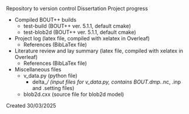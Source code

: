Repository to version control Dissertation Project progress
- Compiled BOUT++ builds
  - test-build (BOUT++ ver. 5.1.1, default cmake)
  - test-blob2d (BOUT++ ver. 5.1.1, default cmake)
- Project log (latex file, compiled with xelatex in Overleaf)
  - References (BibLaTex file)
- Literature review and lay summary (latex file, compiled with xelatex in Overleaf)
  - References (BibLaTex file)
- Miscellaneous files
  - v_data.py (python file)
    - delta_*/ (input files for v_data.py, contains BOUT.dmp.*.nc, .inp and .setting files)
  - blob2d.cxx (source file for blob2d model)

Created 30/03/2025
